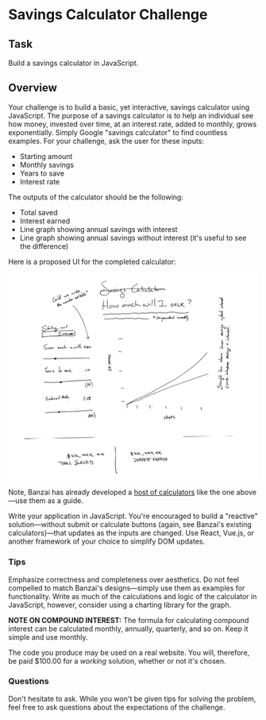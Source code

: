 # Savings Calculator Challenge

## Task

Build a savings calculator in JavaScript.

## Overview

Your challenge is to build a basic, yet interactive, savings calculator using JavaScript. The purpose of a savings calculator is to help an individual see how money, invested over time, at an interest rate, added to monthly, grows exponentially. Simply Google "savings calculator" to find countless examples. For your challenge, ask the user for these inputs:

* Starting amount
* Monthly savings
* Years to save
* Interest rate

The outputs of the calculator should be the following:

* Total saved
* Interest earned
* Line graph showing annual savings with interest
* Line graph showing annual savings without interest (it's useful to see the difference)

Here is a proposed UI for the completed calculator:

![](sample.png?raw=true)

Note, Banzai has already developed a [host of calculators](https://teachbanzai.com/articles) like the one above—use them as a guide.

Write your application in JavaScript. You're encouraged to build a "reactive" solution—without submit or calculate buttons (again, see Banzai's existing calculators)—that updates as the inputs are changed. Use React, Vue.js, or another framework of your choice to simplify DOM updates.

### Tips

Emphasize correctness and completeness over aesthetics. Do not feel compelled to match Banzai's designs—simply use them as examples for functionality. Write as much of the calculations and logic of the calculator in JavaScript, however, consider using a charting library for the graph.

**NOTE ON COMPOUND INTEREST:** The formula for calculating compound interest can be calculated monthly, annually, quarterly, and so on. Keep it simple and use monthly.

The code you produce may be used on a real website. You will, therefore, be paid $100.00 for a _working_ solution, whether or not it's chosen.

### Questions

Don't hesitate to ask. While you won't be given tips for solving the problem, feel free to ask questions about the expectations of the challenge.
